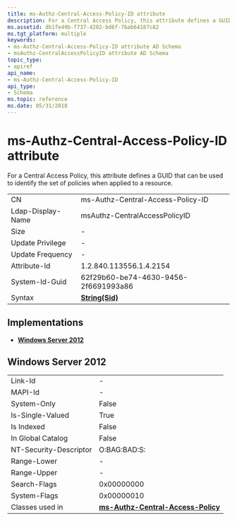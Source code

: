 ```yaml
---
title: ms-Authz-Central-Access-Policy-ID attribute
description: For a Central Access Policy, this attribute defines a GUID that can be used to identify the set of policies when applied to a resource.
ms.assetid: db1fe49b-f737-4202-bd6f-7bab64187c82
ms.tgt_platform: multiple
keywords:
- ms-Authz-Central-Access-Policy-ID attribute AD Schema
- msAuthz-CentralAccessPolicyID attribute AD Schema
topic_type:
- apiref
api_name:
- ms-Authz-Central-Access-Policy-ID
api_type:
- Schema
ms.topic: reference
ms.date: 05/31/2018
---
```


# ms-Authz-Central-Access-Policy-ID attribute

For a Central Access Policy, this attribute defines a GUID that can be used to identify the set of policies when applied to a resource.



|                   |                                      |
|-------------------|--------------------------------------|
| CN                | ms-Authz-Central-Access-Policy-ID    |
| Ldap-Display-Name | msAuthz-CentralAccessPolicyID        |
| Size              | \-                                   |
| Update Privilege  | \-                                   |
| Update Frequency  | \-                                   |
| Attribute-Id      | 1.2.840.113556.1.4.2154              |
| System-Id-Guid    | 62f29b60-be74-4630-9456-2f6691993a86 |
| Syntax            | [**String(Sid)**](s-string-sid.md)  |



## Implementations

-   [**Windows Server 2012**](#windows-server-2012)

## Windows Server 2012



|                        |                                                                                    |
|------------------------|------------------------------------------------------------------------------------|
| Link-Id                | \-                                                                                 |
| MAPI-Id                | \-                                                                                 |
| System-Only            | False                                                                              |
| Is-Single-Valued       | True                                                                               |
| Is Indexed             | False                                                                              |
| In Global Catalog      | False                                                                              |
| NT-Security-Descriptor | O:BAG:BAD:S:                                                                       |
| Range-Lower            | \-                                                                                 |
| Range-Upper            | \-                                                                                 |
| Search-Flags           | 0x00000000                                                                         |
| System-Flags           | 0x00000010                                                                         |
| Classes used in        | [**ms-Authz-Central-Access-Policy**](c-msauthz-centralaccesspolicy.md)<br/> |



 

 






